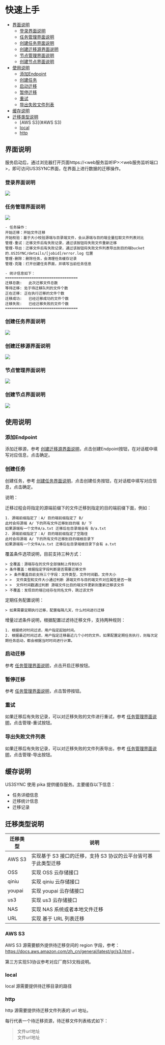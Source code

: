 # 快速上手

- [界面说明](#界面说明)
    - [登录界面说明](#登录界面说明)
    - [任务管理界面说明](#任务管理界面说明)
    - [创建任务界面说明](#创建任务界面说明)
    - [创建迁移源界面说明](#创建迁移源界面说明)
    - [节点管理界面说明](#节点管理界面说明)
    - [创建节点界面说明](#创建节点界面说明)
- [使用说明](#使用说明)
    - [添加Endpoint](#添加endpoint)
    - [创建任务](#创建任务)
    - [启动迁移](#启动迁移)
    - [暂停迁移](#暂停迁移)
    - [重试](#重试)
    - [导出失败文件列表](#导出失败文件列表)
- [缓存说明](#缓存说明)
- [迁移类型说明](#迁移类型说明)
    - [AWS S3](#AWS S3)
    - [local](#local)
    - [http](#http)


## 界面说明

服务启动后，通过浏览器打开页面https://<web服务监听IP>:<web服务监听端口>，即可访问US3SYNC界面，在界面上进行数据的迁移操作。

### 登录界面说明

![](http://ufile-release.cn-bj.ufileos.com/us3sync/doc/login.png)

### 任务管理界面说明

![](http://ufile-release.cn-bj.ufileos.com/us3sync/doc/job-detail.png)


```
- 任务操作：
开始迁移：开始文件迁移
开始校验：基于大小校验源端与目录端文件，会从源端与目的端全量拉取文件列表对比
管理-重试：迁移文件后有失败记录，通过该按钮将失败文件重新迁移
管理-导出：迁移文件后有失败记录，通过该按钮将失败文件列表导出到目的端bucket的.US3SYNC/details/[jobid]/error.log 位置
管理-删除：删除任务，会清理任务缓存记录
管理-克隆：打开创建任务界面，并填写当前任务信息

- 统计信息如下：
=================================
迁移总数:   此次迁移文件总数
等待迁移: 处于待迁移队列的文件个数
正在迁移: 正在执行迁移的文件个数
迁移成功:   已经迁移成功的文件个数
迁移失败:   已经迁移失败的文件个数
=================================
```

### 创建任务界面说明

![](http://ufile-release.cn-bj.ufileos.com/us3sync/doc/create-job.png)

### 创建迁移源界面说明

![](http://ufile-release.cn-bj.ufileos.com/us3sync/doc/create-ep.png)

### 节点管理界面说明

![](http://ufile-release.cn-bj.ufileos.com/us3sync/doc/node-detail.png)

### 创建节点界面说明

![](http://ufile-release.cn-bj.ufileos.com/us3sync/doc/create-node.png)

## 使用说明

### 添加Endpoint

添加迁移源，参考 [创建迁移源界面说明](#创建迁移源界面说明)，点击创建Endpoint按钮，在对话框中填写对应信息，点击确定。

### 创建任务

创建任务，参考 [创建任务界面说明](#创建任务界面说明)，点击创建任务按钮，在对话框中填写对应信息，点击确定。

说明：

迁移过程会将指定的源端前缀下的文件迁移到指定的目的端前缀下面，例如：

```
1. 源端前缀指定了：A/ 目的端前缀指定了 B/
此时会将源端 A/ 下的所有文件迁移到目的端 B/ 下
如果源端有一个文件A/a.txt 迁移后在目录端会有 B/a.txt
2. 源端前缀指定了：A/ 目的端前缀指定了空路径
此时会将源端 A/ 下的所有文件迁移到目的端根目录下
如果源端有一个文件A/a.txt 迁移后在目录端根目录下会有 a.txt
```

覆盖条件选项说明，目前支持三种方式：

```
> 全覆盖：源端存在的文件全部强制上传到US3  
> 条件覆盖：根据指定字段判断是否需要迁移文件  
> > 条件覆盖目前支持三个字段：文件类型，文件时间戳，文件大小  
> >  文件类型和文件大小通过判断 源端文件与目的端文件对应属性是否一致  
> >  文件时间戳通过判断 源端文件比目的端文件更新则重新迁移该文件
> 不覆盖：发现目的端已经存在同名文件，跳过该文件  
```

定期任务配置说明：

```
> 如果需要定期执行迁移，配置每隔几天，什么时间进行迁移  
```

增量过滤条件说明，根据配置过滤待迁移文件，支持两种规则：

```
1. 根据绝对时间过滤，用户指定起始时间。
2. 根据最近时间过滤，用户指定迁移最近几个小时的文件。如果配置定期任务执行，则每次定期任务启动，都会根据当时时间进行计算。
```

### 启动迁移

参考 [任务管理界面说明](#任务管理界面说明)，点击开启迁移按钮。

### 暂停迁移

参考 [任务管理界面说明](#任务管理界面说明)，点击暂停按钮。

### 重试

如果迁移后有失败记录，可以对迁移失败的文件进行重试，参考 [任务管理界面说明](#任务管理界面说明)，点击管理-重试按钮。

### 导出失败文件列表

如果迁移后有失败记录，可以对迁移失败的文件列表导出，参考 [任务管理界面说明](#任务管理界面说明)，点击管理-导出按钮。

## 缓存说明

US3SYNC 使用 pika 提供缓存服务。主要缓存以下信息：

- 任务详细信息
- 迁移统计信息
- 迁移记录

## 迁移类型说明

| 迁移类型 | 说明                                                           |
| -------- | -------------------------------------------------------------- |
| AWS S3   | 实现基于 S3 接口的迁移，支持 S3 协议的云平台皆可基于此类型迁移 |
| OSS      | 实现 OSS 云存储接口                                            |
| qiniu    | 实现 qiniu 云存储接口                                          |
| youpai   | 实现 youpai 云存储接口                                         |
| us3      | 实现 us3 云存储接口                                            |
| NAS      | 实现 NAS 系统或者本地文件迁移                                  |
| URL      | 实现 基于 URL 列表迁移                                         |

### AWS S3

AWS S3 源需要额外提供待迁移空间的 region 字段，参考：https://docs.aws.amazon.com/zh_cn/general/latest/gr/s3.html 。

第三方实现S3协议参考对应厂商S3文档说明。

### local

local 源需要提供待迁移目录的路径

### http

http 源需要提供待迁移文件列表的 url 地址。

每行代表一个待迁移资源，待迁移文件列表格式如下：

>
> 文件url地址  
> 文件url地址
> 
